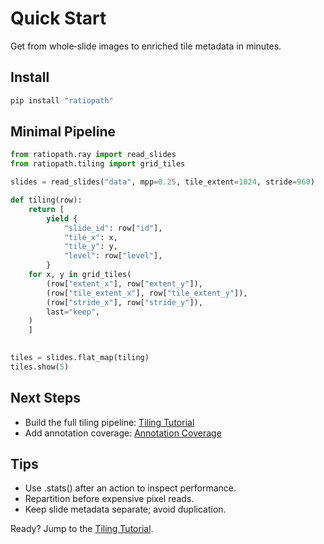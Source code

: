 # Quick Start

Get from whole‑slide images to enriched tile metadata in minutes.

## Install
```bash
pip install "ratiopath"
```

## Minimal Pipeline
```python
from ratiopath.ray import read_slides
from ratiopath.tiling import grid_tiles

slides = read_slides("data", mpp=0.25, tile_extent=1024, stride=960)

def tiling(row):
    return [
        yield {
            "slide_id": row["id"],
            "tile_x": x,
            "tile_y": y,
            "level": row["level"],
        }
    for x, y in grid_tiles(
        (row["extent_x"], row["extent_y"]),
        (row["tile_extent_x"], row["tile_extent_y"]),
        (row["stride_x"], row["stride_y"]),
        last="keep",
    )
    ]
        

tiles = slides.flat_map(tiling)
tiles.show(5)
```

## Next Steps
- Build the full tiling pipeline: [Tiling Tutorial](./tiling.md)
- Add annotation coverage: [Annotation Coverage](./annotations.md)

## Tips
- Use .stats() after an action to inspect performance.
- Repartition before expensive pixel reads.
- Keep slide metadata separate; avoid duplication.

Ready? Jump to the [Tiling Tutorial](./tiling.md).
